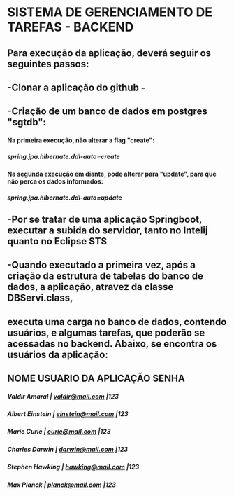 # SISTEMA DE GERENCIAMENTO DE TAREFAS - BACKEND

## Para execução da aplicação, deverá seguir os seguintes passos:

## -Clonar a aplicação do github - 

## -Criação de um banco de dados em postgres "sgtdb":
#### Na primeira execução, não alterar a flag "create":
##### spring.jpa.hibernate.ddl-auto=create

#### Na segunda execução em diante, pode alterar para "update", para que não perca os dados informados:
##### spring.jpa.hibernate.ddl-auto=update

## -Por se tratar de uma aplicação Springboot, executar a subida do servidor, tanto no Intelij quanto no Eclipse STS

## -Quando executado a primeira vez, após a criação da estrutura de tabelas do banco de dados, a aplicação, atravez da classe DBServi.class,
## executa uma carga no banco de dados, contendo usuários, e algumas tarefas, que poderão se acessadas no backend. Abaixo, se encontra os usuários da aplicação:
                      
##    NOME            USUARIO DA APLICAÇÃO  SENHA                                               
#####   Valdir Amaral   | valdir@mail.com     |123                         
                                      
#####   Albert Einstein | einstein@mail.com   |123     
                                      
#####   Marie Curie     | curie@mail.com      |123     
                                               
#####   Charles Darwin  | darwin@mail.com     |123     
                                      
#####   Stephen Hawking | hawking@mail.com    |123                          
                                      
#####   Max Planck      | planck@mail.com     |123     


 
